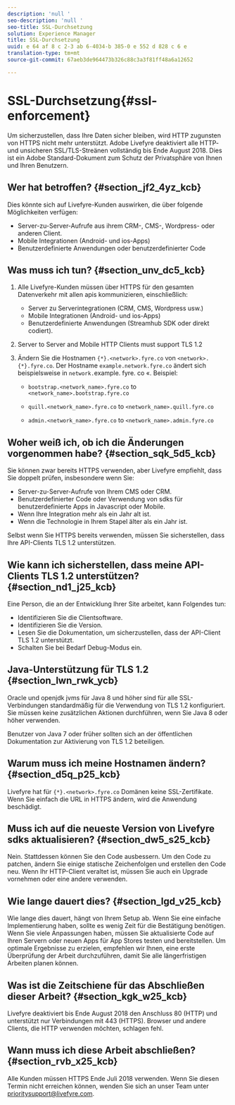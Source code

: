 ```yaml
---
description: 'null '
seo-description: 'null '
seo-title: SSL-Durchsetzung
solution: Experience Manager
title: SSL-Durchsetzung
uuid: e 64 af 8 c 2-3 ab 6-4034-b 385-0 e 552 d 828 c 6 e
translation-type: tm+mt
source-git-commit: 67aeb3de964473b326c88c3a3f81ff48a6a12652

---
```



# SSL-Durchsetzung{#ssl-enforcement}

Um sicherzustellen, dass Ihre Daten sicher bleiben, wird HTTP zugunsten von HTTPS nicht mehr unterstützt. Adobe Livefyre deaktiviert alle HTTP- und unsicheren SSL/TLS-Streänen vollständig bis Ende August 2018. Dies ist ein Adobe Standard-Dokument zum Schutz der Privatsphäre von Ihnen und Ihren Benutzern.

## Wer hat betroffen? {#section_jf2_4yz_kcb}

Dies könnte sich auf Livefyre-Kunden auswirken, die über folgende Möglichkeiten verfügen:

* Server-zu-Server-Aufrufe aus ihrem CRM-, CMS-, Wordpress- oder anderen Client.
* Mobile Integrationen (Android- und ios-Apps)
* Benutzerdefinierte Anwendungen oder benutzerdefinierter Code

## Was muss ich tun? {#section_unv_dc5_kcb}

1. Alle Livefyre-Kunden müssen über HTTPS für den gesamten Datenverkehr mit allen apis kommunizieren, einschließlich:

   * Server zu Serverintegrationen (CRM, CMS, Wordpress usw.)
   * Mobile Integrationen (Android- und ios-Apps)
   * Benutzerdefinierte Anwendungen (Streamhub SDK oder direkt codiert).

1. Server to Server and Mobile HTTP Clients must support TLS 1.2
1. Ändern Sie die Hostnamen `{*}.<network>.fyre.co` von `<network>.{*}.fyre.co`. Der Hostname `example.network.fyre.co` ändert sich beispielsweise in `network.`example. fyre. co «. Beispiel:

   * `bootstrap.<network_name>.fyre.co` to `<network_name>.bootstrap.fyre.co`

   * `quill.<network_name>.fyre.co` to `<network_name>.quill.fyre.co`

   * `admin.<network_name>.fyre.co` to `<network_name>.admin.fyre.co`

## Woher weiß ich, ob ich die Änderungen vorgenommen habe? {#section_sqk_5d5_kcb}

Sie können zwar bereits HTTPS verwenden, aber Livefyre empfiehlt, dass Sie doppelt prüfen, insbesondere wenn Sie:

* Server-zu-Server-Aufrufe von Ihrem CMS oder CRM.
* Benutzerdefinierter Code oder Verwendung von sdks für benutzerdefinierte Apps in Javascript oder Mobile.
* Wenn Ihre Integration mehr als ein Jahr alt ist.
* Wenn die Technologie in Ihrem Stapel älter als ein Jahr ist.

Selbst wenn Sie HTTPS bereits verwenden, müssen Sie sicherstellen, dass Ihre API-Clients TLS 1.2 unterstützen.

## Wie kann ich sicherstellen, dass meine API-Clients TLS 1.2 unterstützen? {#section_nd1_j25_kcb}

Eine Person, die an der Entwicklung Ihrer Site arbeitet, kann Folgendes tun:

* Identifizieren Sie die Clientsoftware.
* Identifizieren Sie die Version.
* Lesen Sie die Dokumentation, um sicherzustellen, dass der API-Client TLS 1.2 unterstützt.
* Schalten Sie bei Bedarf Debug-Modus ein.

## Java-Unterstützung für TLS 1.2 {#section_lwn_rwk_ycb}

Oracle und openjdk jvms für Java 8 und höher sind für alle SSL-Verbindungen standardmäßig für die Verwendung von TLS 1.2 konfiguriert. Sie müssen keine zusätzlichen Aktionen durchführen, wenn Sie Java 8 oder höher verwenden.

Benutzer von Java 7 oder früher sollten sich an der öffentlichen Dokumentation zur Aktivierung von TLS 1.2 beteiligen.

## Warum muss ich meine Hostnamen ändern? {#section_d5q_p25_kcb}

Livefyre hat für `{*}.<network>.fyre.co` Domänen keine SSL-Zertifikate. Wenn Sie einfach die URL in HTTPS ändern, wird die Anwendung beschädigt.

## Muss ich auf die neueste Version von Livefyre sdks aktualisieren? {#section_dw5_s25_kcb}

Nein. Stattdessen können Sie den Code ausbessern. Um den Code zu patchen, ändern Sie einige statische Zeichenfolgen und erstellen den Code neu. Wenn Ihr HTTP-Client veraltet ist, müssen Sie auch ein Upgrade vornehmen oder eine andere verwenden.

## Wie lange dauert dies? {#section_lgd_v25_kcb}

Wie lange dies dauert, hängt von Ihrem Setup ab. Wenn Sie eine einfache Implementierung haben, sollte es wenig Zeit für die Bestätigung benötigen. Wenn Sie viele Anpassungen haben, müssen Sie aktualisierte Code auf Ihren Servern oder neuen Apps für App Stores testen und bereitstellen. Um optimale Ergebnisse zu erzielen, empfehlen wir Ihnen, eine erste Überprüfung der Arbeit durchzuführen, damit Sie alle längerfristigen Arbeiten planen können.

## Was ist die Zeitschiene für das Abschließen dieser Arbeit? {#section_kgk_w25_kcb}

Livefyre deaktiviert bis Ende August 2018 den Anschluss 80 (HTTP) und unterstützt nur Verbindungen mit 443 (HTTPS). Browser und andere Clients, die HTTP verwenden möchten, schlagen fehl.

## Wann muss ich diese Arbeit abschließen? {#section_rvb_x25_kcb}

Alle Kunden müssen HTTPS Ende Juli 2018 verwenden. Wenn Sie diesen Termin nicht erreichen können, wenden Sie sich an unser Team unter prioritysupport@livefyre.com.
